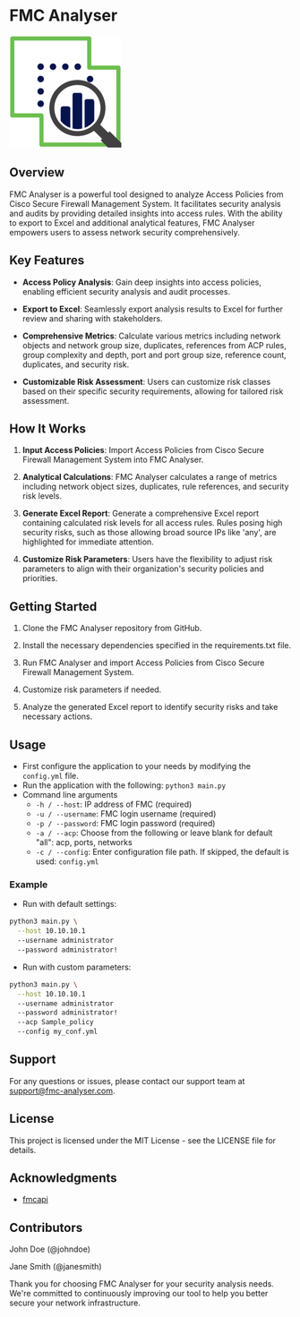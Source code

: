 # FMC Analyser

![FMC Analyser logo](assets/fmc_analyser_logo.png)

## Overview

FMC Analyser is a powerful tool designed to analyze Access Policies from Cisco Secure Firewall Management System. It facilitates security analysis and audits by providing detailed insights into access rules. With the ability to export to Excel and additional analytical features, FMC Analyser empowers users to assess network security comprehensively.

## Key Features

- **Access Policy Analysis**: Gain deep insights into access policies, enabling efficient security analysis and audit processes.
  
- **Export to Excel**: Seamlessly export analysis results to Excel for further review and sharing with stakeholders.

- **Comprehensive Metrics**: Calculate various metrics including network objects and network group size, duplicates, references from ACP rules, group complexity and depth, port and port group size, reference count, duplicates, and security risk.

- **Customizable Risk Assessment**: Users can customize risk classes based on their specific security requirements, allowing for tailored risk assessment.

## How It Works

1. **Input Access Policies**: Import Access Policies from Cisco Secure Firewall Management System into FMC Analyser.

2. **Analytical Calculations**: FMC Analyser calculates a range of metrics including network object sizes, duplicates, rule references, and security risk levels.

3. **Generate Excel Report**: Generate a comprehensive Excel report containing calculated risk levels for all access rules. Rules posing high security risks, such as those allowing broad source IPs like 'any', are highlighted for immediate attention.

4. **Customize Risk Parameters**: Users have the flexibility to adjust risk parameters to align with their organization's security policies and priorities.

## Getting Started

1. Clone the FMC Analyser repository from GitHub.

2. Install the necessary dependencies specified in the requirements.txt file.

3. Run FMC Analyser and import Access Policies from Cisco Secure Firewall Management System.

4. Customize risk parameters if needed.

5. Analyze the generated Excel report to identify security risks and take necessary actions.

## Usage 

- First configure the application to your needs by modifying the `config.yml` file.
- Run the application with the following: `python3 main.py`
- Command line arguments
  - `-h / --host`: IP address of FMC (required)
  - `-u / --username`: FMC login username (required)
  - `-p / --password`: FMC login password (required)
  - `-a / --acp`: Choose from the following or leave blank for default "all": acp, ports, networks
  - `-c / --config`: Enter configuration file path. If skipped, the default is used: `config.yml`

### Example

- Run with default settings:

```bash
python3 main.py \
  --host 10.10.10.1
  --username administrator
  --password administrator!
```

- Run with custom parameters:

```bash
python3 main.py \
  --host 10.10.10.1
  --username administrator
  --password administrator!
  --acp Sample_policy
  --config my_conf.yml
```

## Support

For any questions or issues, please contact our support team at support@fmc-analyser.com.

## License

This project is licensed under the MIT License - see the LICENSE file for details.

## Acknowledgments

- [fmcapi](https://github.com/marksull/fmcapi)

## Contributors

John Doe (@johndoe)

Jane Smith (@janesmith)

Thank you for choosing FMC Analyser for your security analysis needs. We're committed to continuously improving our tool to help you better secure your network infrastructure.
